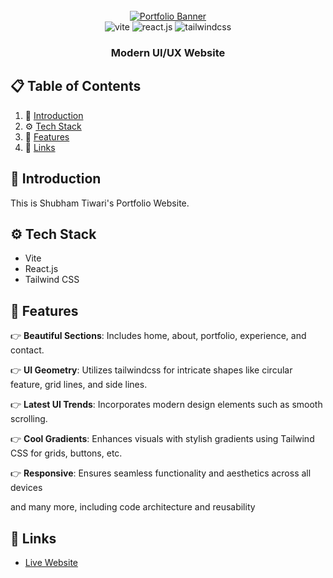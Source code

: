 <div align="center">
  <br />
    <a href="https://shubham-01.netlify.app" target="_blank">
      <img src="https://imagetolink.com/ib/6LCat3zp4M.png" alt="Portfolio Banner">
    </a>
  <br />

  <div>
    <img src="https://img.shields.io/badge/-Vite-black?style=for-the-badge&logoColor=white&logo=vite&color=646CFF" alt="vite" />
    <img src="https://img.shields.io/badge/-React_JS-black?style=for-the-badge&logoColor=white&logo=react&color=61DAFB" alt="react.js" />
    <img src="https://img.shields.io/badge/-Tailwind_CSS-black?style=for-the-badge&logoColor=white&logo=tailwindcss&color=06B6D4" alt="tailwindcss" />
  </div>

  <h3 align="center">Modern UI/UX Website</h3>
</div>


## 📋 <a name="table">Table of Contents</a>

1. 🤖 [Introduction](#introduction)
2. ⚙️ [Tech Stack](#tech-stack)
3. 🔋 [Features](#features)
6. 🔗 [Links](#links)


## <a name="introduction">🤖 Introduction</a>

This is Shubham Tiwari's Portfolio Website.

## <a name="tech-stack">⚙️ Tech Stack</a>

- Vite
- React.js
- Tailwind CSS

## <a name="features">🔋 Features</a>

👉 **Beautiful Sections**: Includes home, about, portfolio, experience, and contact.

👉 **UI Geometry**: Utilizes tailwindcss for intricate shapes like circular feature, grid lines, and side lines.

👉 **Latest UI Trends**: Incorporates modern design elements such as smooth scrolling.

👉 **Cool Gradients**: Enhances visuals with stylish gradients using Tailwind CSS for grids, buttons, etc.

👉 **Responsive**: Ensures seamless functionality and aesthetics across all devices

and many more, including code architecture and reusability

## <a name="links">🔗 Links</a>

- [Live Website](https://shubham-01.netlify.app/) 


